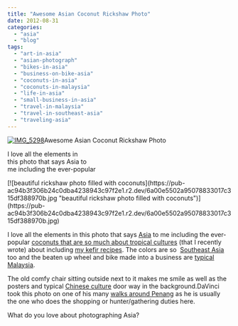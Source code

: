 ```yaml
---
title: "Awesome Asian Coconut Rickshaw Photo"
date: 2012-08-31
categories: 
  - "asia"
  - "blog"
tags: 
  - "art-in-asia"
  - "asian-photograph"
  - "bikes-in-asia"
  - "business-on-bike-asia"
  - "coconuts-in-asia"
  - "coconuts-in-malaysia"
  - "life-in-asia"
  - "small-business-in-asia"
  - "travel-in-malaysia"
  - "travel-in-southeast-asia"
  - "traveling-asia"
---
```


[![IMG_5298](https://pub-ac94b3f306b24c0dba4238943c97f2e1.r2.dev/6a00e5502a950788330177443b8383970d.jpg "IMG_5298")](https://pub-ac94b3f306b24c0dba4238943c97f2e1.r2.dev/6a00e5502a950788330177443b8383970d.jpg)Awesome Asian Coconut Rickshaw Photo

I love all the elements in  
this photo that says Asia to  
me including the ever-popular

<!--more--> [![beautiful rickshaw photo filled with coconuts](https://pub-ac94b3f306b24c0dba4238943c97f2e1.r2.dev/6a00e5502a95078833017c315df388970b.jpg "beautiful rickshaw photo filled with coconuts")](https://pub-ac94b3f306b24c0dba4238943c97f2e1.r2.dev/6a00e5502a95078833017c315df388970b.jpg)

I love all the elements in this photo that says [Asia](http://soultravelers3new.local/2012/08/weird-asia.html "weird Asia") to me including the ever-popular [coconuts that are so much about tropical cultures](http://soultravelers3new.local/2012/08/-superfood-healthy-coconut-tropical-nourishing-tradition-in-asia.html "coconuts tropica cultures") (that I recently wrote) about including [my kefir recipes](http://soultravelers3new.local/2012/07/-how-to-make-kefir-easy-goats-milk-or-coconut-milk.html "kefir recipes"). The colors are so  [Southeast Asia](http://soultravelers3new.local/2012/05/living-in-asia.html "living in Asia") too and the beaten up wheel and bike made into a business are [typical Malaysia](http://soultravelers3new.local/2012/07/typical-malaysia-local-style.html "typical malaysia").  
  
The old comfy chair sitting outside next to it makes me smile as well as the posters and typical [Chinese culture](http://soultravelers3new.local/2012/04/the-beauty-of-traditional-chinese-culture.html "chinese culture") door way in the background.DaVinci took this photo on one of his many [walks around Penang](http://soultravelers3new.local/2012/08/walking-in-asia.html "walks around Penang") as he is usually the one who does the shopping or hunter/gathering duties here.  
  
What do you love about photographing Asia?
